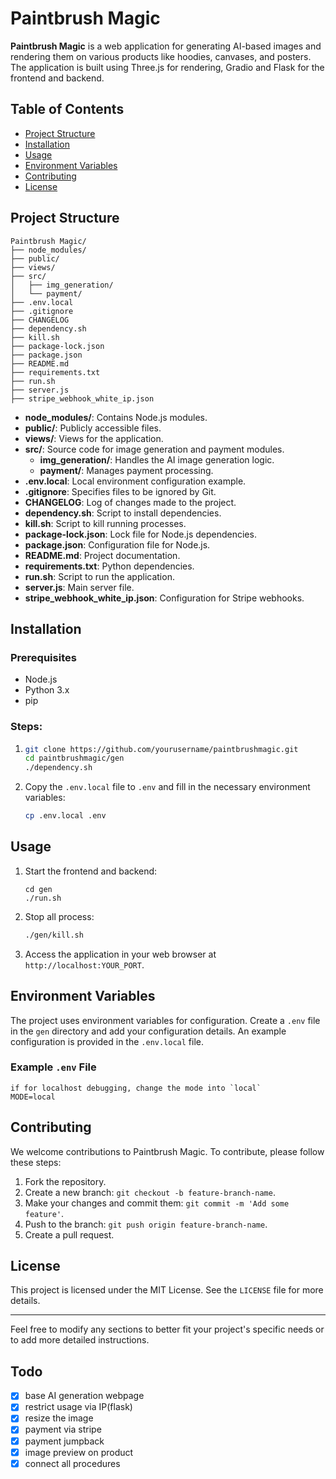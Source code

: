 
# Paintbrush Magic

**Paintbrush Magic** is a web application for generating AI-based images and rendering them on various products like hoodies, canvases, and posters. The application is built using Three.js for rendering, Gradio and Flask for the frontend and backend.

## Table of Contents

- [Project Structure](#project-structure)
- [Installation](#installation)
- [Usage](#usage)
- [Environment Variables](#environment-variables)
- [Contributing](#contributing)
- [License](#license)

## Project Structure

```
Paintbrush Magic/
├── node_modules/
├── public/
├── views/
├── src/
│   ├── img_generation/
│   └── payment/
├── .env.local
├── .gitignore
├── CHANGELOG
├── dependency.sh
├── kill.sh
├── package-lock.json
├── package.json
├── README.md
├── requirements.txt
├── run.sh
├── server.js
├── stripe_webhook_white_ip.json
```

- **node_modules/**: Contains Node.js modules.
- **public/**: Publicly accessible files.
- **views/**: Views for the application.
- **src/**: Source code for image generation and payment modules.
  - **img_generation/**: Handles the AI image generation logic.
  - **payment/**: Manages payment processing.
- **.env.local**: Local environment configuration example.
- **.gitignore**: Specifies files to be ignored by Git.
- **CHANGELOG**: Log of changes made to the project.
- **dependency.sh**: Script to install dependencies.
- **kill.sh**: Script to kill running processes.
- **package-lock.json**: Lock file for Node.js dependencies.
- **package.json**: Configuration file for Node.js.
- **README.md**: Project documentation.
- **requirements.txt**: Python dependencies.
- **run.sh**: Script to run the application.
- **server.js**: Main server file.
- **stripe_webhook_white_ip.json**: Configuration for Stripe webhooks.

## Installation

### Prerequisites

- Node.js
- Python 3.x
- pip

### Steps:

1. ```sh
   git clone https://github.com/yourusername/paintbrushmagic.git
   cd paintbrushmagic/gen
   ./dependency.sh
   ```
2. Copy the `.env.local` file to `.env` and fill in the necessary environment variables:

   ```sh
   cp .env.local .env
   ```

## Usage

1. Start the frontend and backend:

   ```
   cd gen
   ./run.sh
   ```
2. Stop all process:

   ```sh
   ./gen/kill.sh
   ```
3. Access the application in your web browser at `http://localhost:YOUR_PORT`.

## Environment Variables

The project uses environment variables for configuration. Create a `.env` file in the `gen` directory and add your configuration details. An example configuration is provided in the `.env.local` file.

### Example `.env` File

```plaintext
if for localhost debugging, change the mode into `local`
MODE=local
```

## Contributing

We welcome contributions to Paintbrush Magic. To contribute, please follow these steps:

1. Fork the repository.
2. Create a new branch: `git checkout -b feature-branch-name`.
3. Make your changes and commit them: `git commit -m 'Add some feature'`.
4. Push to the branch: `git push origin feature-branch-name`.
5. Create a pull request.

## License

This project is licensed under the MIT License. See the `LICENSE` file for more details.

---

Feel free to modify any sections to better fit your project's specific needs or to add more detailed instructions.

## Todo

- [X] base AI generation webpage
- [X] restrict usage via IP(flask)
- [X] resize the image
- [X] payment via stripe
- [X] payment jumpback
- [X] image preview on product
- [X] connect all procedures
